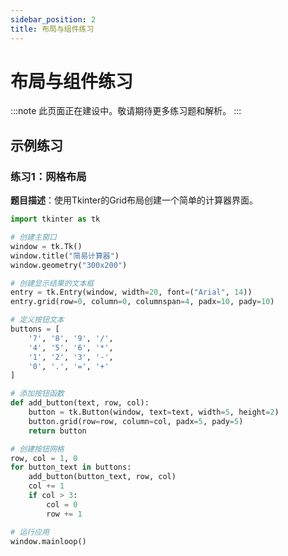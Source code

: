 ```yaml
---
sidebar_position: 2
title: 布局与组件练习
---
```


# 布局与组件练习

:::note
此页面正在建设中。敬请期待更多练习题和解析。
:::

## 示例练习

### 练习1：网格布局

**题目描述**：使用Tkinter的Grid布局创建一个简单的计算器界面。

```python
import tkinter as tk

# 创建主窗口
window = tk.Tk()
window.title("简易计算器")
window.geometry("300x200")

# 创建显示结果的文本框
entry = tk.Entry(window, width=20, font=("Arial", 14))
entry.grid(row=0, column=0, columnspan=4, padx=10, pady=10)

# 定义按钮文本
buttons = [
    '7', '8', '9', '/',
    '4', '5', '6', '*',
    '1', '2', '3', '-',
    '0', '.', '=', '+'
]

# 添加按钮函数
def add_button(text, row, col):
    button = tk.Button(window, text=text, width=5, height=2)
    button.grid(row=row, column=col, padx=5, pady=5)
    return button

# 创建按钮网格
row, col = 1, 0
for button_text in buttons:
    add_button(button_text, row, col)
    col += 1
    if col > 3:
        col = 0
        row += 1

# 运行应用
window.mainloop()
``` 